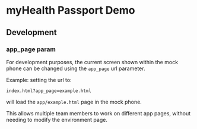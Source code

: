 # myHealth Passport Demo

## Development

### app_page param

For development purposes, the current screen shown within the mock phone can be changed using the `app_page` url parameter.

Example: setting the url to:

```
index.html?app_page=example.html
```

will load the `app/example.html` page in the mock phone.

This allows multiple team members to work on different app pages, without needing to modify the environment page.
